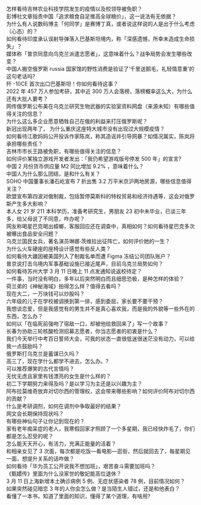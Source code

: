 怎样看待吉林农业科技学院发生的疫情以及校领导被免职？  
彭博社文章指责中国「追求粮食自足推高全球粮价」，这一说法有无依据？  
为什么有人说数码博主「何同学」是赛博丁真，或者说这样说的人是出于什么考虑（心态）的？  
如何看待印度承认误射导弹落入巴基斯坦境内，称「深感遗憾，所幸未造成生命损失」？  
媒体称「普京同意向乌克兰派遣志愿者」，这意味着什么？战争局势会发生哪些改变？  
中国人搬空俄罗斯 russia 国家馆的野性消费是验证了‘千里送鹅毛，礼轻情意重’的这句老话吗?  
歼 -10CE 首次出口巴基斯坦！你如何看待这事？  
2022 年 457 万人参加考研，其中近 300 万人会落榜，落榜概率这么大，为什么还有大批人要考？  
网传俄罗斯公布美在乌克兰研究生物武器的实验室资料网盘（来源未知）有哪些值得关注的信息？  
为什么这么多企业愿意牺牲自己在俄的利益来打压俄罗斯呢？  
新冠出现两年了， 为什么重庆这座特大城市没有出现过大规模疫情？  
如何看待江歌妈妈公开投诉作家陈岚，称其造谣并引导网暴？如情况属实，陈岚将承担哪些责任？  
吉林市市长王路被免职，有哪些值得关注的信息？  
如何评价某独立游戏开发者发出：「我仍希望游戏版号停发 500 年」的宣言?  
中国 2 月份货币供应量 M2 同比增加 9.2% ，意味着什么？  
中国人为什么那么团结，是和什么有关？  
SOHO 中国董事长潘石屹宣布 7 折出售 3.2 万平米京沪两地房源，哪些信息值得关注？  
欧盟宣布第四波对俄制裁，包括暂停莫斯科的特权贸易和经济待遇等，这会对俄罗斯产生多大影响？  
本人女 21 岁 211 本科学历，准备考研究生，男朋友 23 初中未毕业，已谈三年多，给父母说了不同意，咋办呢？  
网友称喝星巴克喝出蟑螂，客服回应还在调查中，真相如何？如何看待星巴克多次被曝出食品安全问题？  
乌克兰国民女兵，著名演员琳娜·茨维拉出征阵亡，如何评价她的一生？  
为什么火车硬座的座椅设计感觉有些反人类？  
如何看待大疆因被美国列入了制裁名单而遭 Figma 冻结公司团队账户？  
普京说打击乌境内军事基础设施已接近尾声，目前乌克兰局势如何？  
如何看待苏州大学 3 月 11 日晚上 11 点发通知说返校待定？  
一件事，当时没有明白，多年以后突然明白而且细思恐极，是种怎样的体验？  
荷兰弟的《神秘海域》拍得怎么样？值得去看吗？  
现在大二，一万块钱可以炒股吗？  
六年级的儿子在学校被调换到第一排，感到委屈，家长要不要干预？  
我想谈恋爱，但是我感觉有的男生并不是真心喜欢我，而是我的外貌等一些外在的东西，怎么办？  
如何以「在临死前强吻了宿敌一口，却被他给救回来了」写一个故事？  
长春为协助三轮核酸检测招募志愿者，你当志愿者的初衷是什么？  
我们今天举行中考百日誓师大会，可我的状态一直很低迷很迷茫没有动力，可以给我一点鼓励吗？  
俄罗斯打乌克兰是蓄谋已久吗？  
高三了，现在学什么都学不进去，怎么办。?  
可以推荐爆笑的古代言情吗？  
无忧无虑且家里有钱漂亮的女生是什么样的？  
初二下学期努力来得及吗？是以学习为主还是以兴趣为主？  
阿布拉莫维奇放弃对切尔西的管理权，这会带来哪些影响？如何评价阿布对切尔西的贡献？  
什么是考研调剂，如何在调剂中争取最好的结果？  
网文会长期保持现状吗？  
有哪些神仙句子让你记到现在的？  
家有老年痴呆症的老人，我寒假回家才照顾了一个多星期，我已经快炸毛了，你们都是怎么忍受的呢？  
怎么能天天开心，有活力，充满正能量的活着？  
和相亲女见了 3 次面，每次都是吃饭—看电影—逛街，然后就回去了，每星期见一面，想提升关系的话咋做？  
如何看待「华为员工公开说我不想加班」，艰苦奋斗需要加班吗？  
《甄嬛传》里面为什么没家世的敬妃能高位退休？  
3 月 11 日上海新增本土确诊病例 5 例、无症状感染者 78 例，目前情况如何？  
如果突然碰见暗恋 3 年的人你会怎么做？是当陌生人错过，还是和他表白？  
看懂了一本书，知道了里面的知识，懂得了某个道理，有啥用?  
